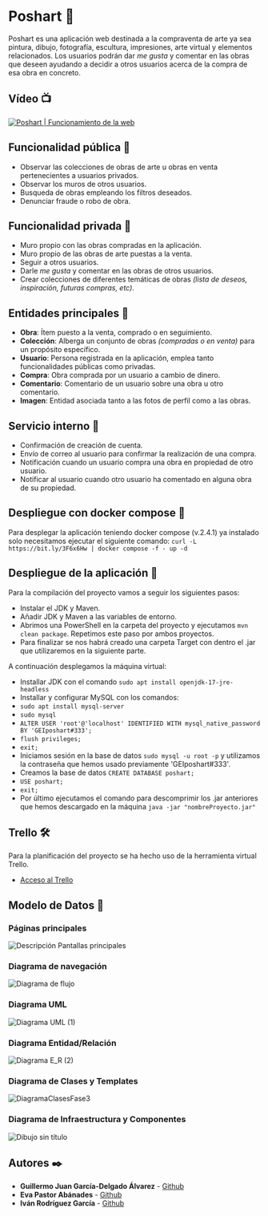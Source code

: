 # Poshart 🎨
Poshart es una aplicación web destinada a la compraventa de arte ya sea pintura, dibujo, fotografía, escultura, impresiones, arte virtual y elementos relacionados. Los usuarios podrán dar _me gusta_ y comentar en las obras que deseen ayudando a decidir a otros usuarios acerca de la compra de esa obra en concreto.

## Vídeo 📺
[![Poshart | Funcionamiento de la web](https://img.youtube.com/vi/z-_W8c4hlaQ/0.jpg)](https://www.youtube.com/watch?v=z-_W8c4hlaQ "Poshart | Funcionamiento de la web")

## Funcionalidad pública 📢
* Observar las colecciones de obras de arte u obras en venta pertenecientes a usuarios privados.
* Observar los muros de otros usuarios.
* Busqueda de obras empleando los filtros deseados.
* Denunciar fraude o robo de obra.

## Funcionalidad privada 🔐
* Muro propio con las obras compradas en la aplicación.
* Muro propio de las obras de arte puestas a la venta.
* Seguir a otros usuarios.
* Darle _me gusta_ y comentar en las obras de otros usuarios.
* Crear colecciones de diferentes temáticas de obras _(lista de deseos, inspiración, futuras compras, etc)_.

## Entidades principales 📄
* **Obra**: Ítem puesto a la venta, comprado o en seguimiento.
* **Colección**: Alberga un conjunto de obras _(compradas o en venta)_ para un propósito específico.
* **Usuario**: Persona registrada en la aplicación, emplea tanto funcionalidades públicas como privadas.
* **Compra**: Obra comprada por un usuario a cambio de dinero.
* **Comentario**: Comentario de un usuario sobre una obra u otro comentario.
* **Imagen**: Entidad asociada tanto a las fotos de perfil como a las obras.

## Servicio interno 👮
* Confirmación de creación de cuenta.
* Envío de correo al usuario para confirmar la realización de una compra.
* Notificación cuando un usuario compra una obra en propiedad de otro usuario.
* Notificar al usuario cuando otro usuario ha comentado en alguna obra de su propiedad.

## Despliegue con docker compose 🐋
Para desplegar la aplicación teniendo docker compose (v.2.4.1) ya instalado solo necesitamos ejecutar el siguiente comando: ````curl -L https://bit.ly/3F6x6Hw | docker compose -f - up -d````

## Despliegue de la aplicación 📇
Para la compilación del proyecto vamos a seguir los siguientes pasos:
* Instalar el JDK y Maven.
* Añadir JDK y Maven a las variables de entorno.
* Abrimos una PowerShell en la carpeta del proyecto y ejecutamos ````mvn clean package````. Repetimos este paso por ambos proyectos.
* Para finalizar se nos habrá creado una carpeta Target con dentro el .jar que utilizaremos en la siguiente parte.

A continuación desplegamos la máquina virtual:
* Installar JDK con el comando ````sudo apt install openjdk-17-jre-headless````
* Installar y configurar MySQL con los comandos:
* ````sudo apt install mysql-server````
* ````sudo mysql````
* ````ALTER USER 'root'@'localhost' IDENTIFIED WITH mysql_native_password BY 'GEIposhart#333';````
* ````flush privileges;````
* ````exit;````
* Iniciamos sesión en la base de datos ````sudo mysql -u root -p```` y utilizamos la contraseña que hemos usado previamente 'GEIposhart#333'.
* Creamos la base de datos ````CREATE DATABASE poshart;````
* ````USE poshart;````
* ````exit;````
* Por último ejecutamos el comando para descomprimir los .jar anteriores que hemos descargado en la máquina ````java -jar "nombreProyecto.jar"````

## Trello 🛠️
Para la planificación del proyecto se ha hecho uso de la herramienta virtual Trello.
* [Acceso al Trello](https://trello.com/b/WhTBchG9/ad)

## Modelo de Datos 📇
### Páginas principales
![Descripción Pantallas principales](https://user-images.githubusercontent.com/78254966/155119736-d1933ba6-1f0f-4a85-b0d8-47618bc5d369.png)
### Diagrama de navegación
![Diagrama de flujo](https://user-images.githubusercontent.com/78254966/155119901-9b898496-dd74-40bb-a3c7-cc925d60b805.jpg)
### Diagrama UML
![Diagrama UML (1)](https://user-images.githubusercontent.com/78254966/154862912-00f4e28c-75c6-4a15-8e59-8efe05a23014.png)
### Diagrama Entidad/Relación
![Diagrama E_R (2)](https://user-images.githubusercontent.com/78254966/155119384-fddbb7a7-896f-4313-80a2-48f10f26a037.png)
### Diagrama de Clases y Templates
![DiagramaClasesFase3](https://user-images.githubusercontent.com/78254966/162157514-fd664f1d-21e6-49e9-a88c-3b2528db102e.png)
### Diagrama de Infraestructura y Componentes
![Dibujo sin título](https://user-images.githubusercontent.com/78254966/166808732-0d790de4-0e13-4ead-acb4-625b4934d020.jpg)

## Autores ✒️️
* **Guillermo Juan García-Delgado Álvarez** - [Github](https://github.com/guilleingvid)
* **Eva Pastor Abánades** - [Github](https://github.com/evapastorabanades)
* **Iván Rodríguez García** - [Github](https://github.com/ivansploy)
